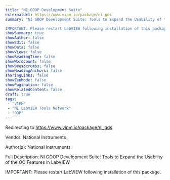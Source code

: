 ```yaml
---
title: "NI GOOP Development Suite"
externalUrl: https://www.vipm.io/package/ni_gds
summary: "NI GOOP Development Suite: Tools to Expand the Usability of the OO Features in LabVIEW

IMPORTANT: Please restart LabVIEW following installation of this package.."
showSummary: true
showAuthor: false
showEdit: false
showData: false
showViews: false
showReadingTime: false
showWordCount: false
showBreadcrumbs: false
showHeadingAnchors: false
sharingLinks: false
showZenMode: false
showPagination: false
showRelatedContent: false
draft: true
tags:
 - "VIPM"
 - "NI LabVIEW Tools Network"
 - "OOP"
---
```


Redirecting to https://www.vipm.io/package/ni_gds

Vendor: National Instruments

Author(s): National Instruments
 
Full Description:
NI GOOP Development Suite: Tools to Expand the Usability of the OO Features in LabVIEW

IMPORTANT: Please restart LabVIEW following installation of this package.